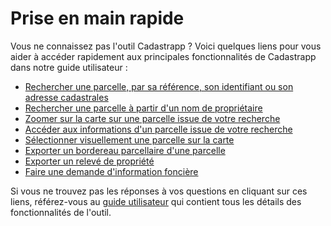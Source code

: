 # Prise en main rapide

Vous ne connaissez pas l'outil Cadastrapp ? Voici quelques liens pour vous aider à accéder rapidement aux principales fonctionnalités de Cadastrapp dans notre guide utilisateur :

- [Rechercher une parcelle, par sa référence, son identifiant ou son adresse cadastrales](../rechercher_et_selectionner/#recherche-de-parcelles)
- [Rechercher une parcelle à partir d'un nom de propriétaire](../rechercher_et_selectionner/#recherche-de-parcelles-a-partir-des-proprietaires)
- [Zoomer sur la carte sur une parcelle issue de votre recherche](../rechercher_et_selectionner/#manipulationresultatselection)
- [Accéder aux informations d'un parcelle issue de votre recherche](../fiche_informations_parcellaire/)
- [Sélectionner visuellement une parcelle sur la carte](../rechercher_et_selectionner/#selection-de-parcelles-depuis-la-carte)
- [Exporter un bordereau parcellaire d'une parcelle](../bordereau_parcellaire/)
- [Exporter un relevé de propriété](../releve_propriete/)
- [Faire une demande d'information foncière](../demande_information_fonciere/)

Si vous ne trouvez pas les réponses à vos questions en cliquant sur ces liens, référez-vous au [guide utilisateur](../rechercher_et_selectionner/) qui contient tous les détails des fonctionnalités de l'outil.